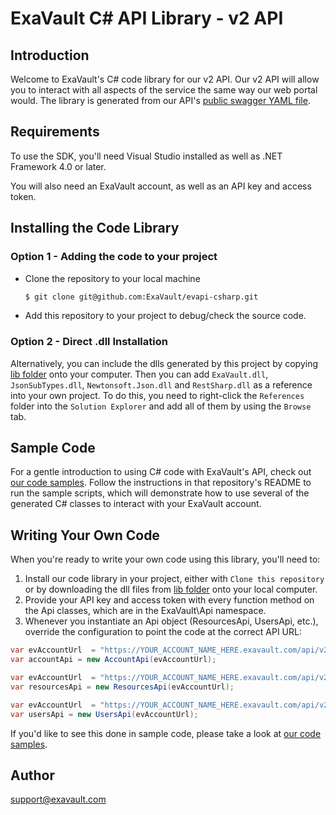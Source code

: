 # ExaVault C# API Library - v2 API

## Introduction

Welcome to ExaVault's C# code library for our v2 API. Our v2 API will allow you to interact with all aspects of the service the same way our web portal would. The library is generated from our API's [public swagger YAML file](https://www.exavault.com/api/docs/evapi_2.0_public.yaml).

## Requirements

To use the SDK, you'll need Visual Studio installed as well as .NET Framework 4.0 or later.

You will also need an ExaVault account, as well as an API key and access token.

## Installing the Code Library

### Option 1 - Adding the code to your project

- Clone the repository to your local machine

  ```bash
  $ git clone git@github.com:ExaVault/evapi-csharp.git
  ```

- Add this repository to your project to debug/check the source code.

### Option 2 - Direct .dll Installation

Alternatively, you can include the dlls generated by this project by copying [lib folder](lib) onto your computer.
Then you can add `ExaVault.dll`, `JsonSubTypes.dll`, `Newtonsoft.Json.dll` and `RestSharp.dll` as a reference into your own project. To do this, you need to right-click the `References` folder into the `Solution Explorer` and add all of them by using the `Browse` tab.

## Sample Code

For a gentle introduction to using C# code with ExaVault's API, check out [our code samples](https://github.com/ExaVault/evapi-csharp-samples). Follow the instructions in that repository's README to run the sample scripts, which will demonstrate how to use several of the generated C# classes to interact with your ExaVault account.

## Writing Your Own Code

When you're ready to write your own code using this library, you'll need to:

1. Install our code library in your project, either with `Clone this repository` or by downloading the dll files from [lib folder](lib) onto your local computer.
2. Provide your API key and access token with every function method on the Api classes, which are in the ExaVault\Api namespace.
3. Whenever you instantiate an Api object (ResourcesApi, UsersApi, etc.), override the configuration to point the code at the correct API URL:

```C#
var evAccountUrl  = "https://YOUR_ACCOUNT_NAME_HERE.exavault.com/api/v2/";
var accountApi = new AccountApi(evAccountUrl);
```

```C#
var evAccountUrl  = "https://YOUR_ACCOUNT_NAME_HERE.exavault.com/api/v2/";
var resourcesApi = new ResourcesApi(evAccountUrl);
```

```C#
var evAccountUrl  = "https://YOUR_ACCOUNT_NAME_HERE.exavault.com/api/v2/";
var usersApi = new UsersApi(evAccountUrl);
```

If you'd like to see this done in sample code, please take a look at [our code samples](https://github.com/ExaVault/evapi-csharp-samples).

## Author

support@exavault.com
